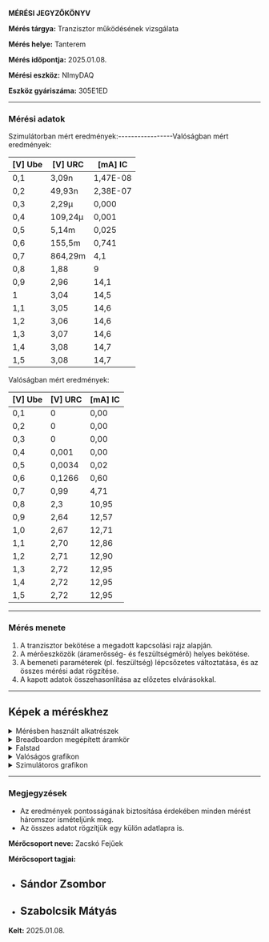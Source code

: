 **MÉRÉSI JEGYZŐKÖNYV**

**Mérés tárgya:** Tranzisztor működésének vizsgálata

**Mérés helye:** Tanterem

**Mérés időpontja:** 2025.01.08.

**Mérési eszköz:** NImyDAQ

**Eszköz gyáriszáma:** 305E1ED

---

### **Mérési adatok**
Szimulátorban mért eredmények:-----------------Valóságban mért eredmények:

| [V] Ube | [V] URC | [mA] IC   |
|---------|---------|-----------|
| 0,1     | 3,09n   | 1,47E-08  |
| 0,2     | 49,93n  | 2,38E-07  |
| 0,3     | 2,29µ   | 0,000     |
| 0,4     | 109,24µ | 0,001     |
| 0,5     | 5,14m   | 0,025     |
| 0,6     | 155,5m  | 0,741     |
| 0,7     | 864,29m | 4,1       |
| 0,8     | 1,88    | 9         |
| 0,9     | 2,96    | 14,1      |
| 1       | 3,04    | 14,5      |
| 1,1     | 3,05    | 14,6      |
| 1,2     | 3,06    | 14,6      |
| 1,3     | 3,07    | 14,6      |
| 1,4     | 3,08    | 14,7      |
| 1,5     | 3,08    | 14,7      |

Valóságban mért eredmények:

| [V] Ube | [V] URC | [mA] IC |
| ------- | ------- | ------- |
| 0,1     | 0       | 0,00    |
| 0,2     | 0       | 0,00    |
| 0,3     | 0       | 0,00    |
| 0,4     | 0,001   | 0,00    |
| 0,5     | 0,0034  | 0,02    |
| 0,6     | 0,1266  | 0,60    |
| 0,7     | 0,99    | 4,71    |
| 0,8     | 2,3     | 10,95   |
| 0,9     | 2,64    | 12,57   |
| 1,0     | 2,67    | 12,71   |
| 1,1     | 2,70    | 12,86   |
| 1,2     | 2,71    | 12,90   |
| 1,3     | 2,72    | 12,95   |
| 1,4     | 2,72    | 12,95   |
| 1,5     | 2,72    | 12,95   |




---

### **Mérés menete**

1. A tranzisztor bekötése a megadott kapcsolási rajz alapján.
2. A mérőeszközök (áramerősség- és feszültségmérő) helyes bekötése.
3. A bemeneti paraméterek (pl. feszültség) lépcsőzetes változtatása, és az összes mérési adat rögzítése.
4. A kapott adatok összehasonlítása az előzetes elvárásokkal.

---

## Képek a méréskhez
<details>
  <summary>Mérésben használt alkatrészek</summary>
  <img src="https://github.com/user-attachments/assets/670381f5-1586-4e82-b81d-d2570f7f2ef6">
</details>
<details>
  <summary>Breadboardon megépített áramkör</summary>
  <img src="https://github.com/user-attachments/assets/e4d056df-9a72-4caa-8a8d-96aed0a157f3">
</details>
<details>
  <summary>Falstad</summary>
  <img src="https://github.com/user-attachments/assets/7125b3d1-99af-45c5-b186-3b5fe991df44">
</details>
<details>
  <summary>Valóságos grafikon</summary>
  <img src="https://github.com/user-attachments/assets/38523ee9-db2a-44c5-a416-678893c90512">
</details>
<details>
  <summary>Szimulátoros grafikon</summary>
  <img src="https://github.com/user-attachments/assets/002936e8-53cf-45bc-8755-0372fdb675bc">
</details>


---

### **Megjegyzések**

- Az eredmények pontosságának biztosítása érdekében minden mérést háromszor ismételjünk meg.
- Az összes adatot rögzítjük egy külön adatlapra is.

**Mérőcsoport neve:** Zacskó Fejűek

**Mérőcsoport tagjai:**

- Sándor Zsombor
  ---
- Szabolcsik Mátyás
  ---

**Kelt:** 2025.01.08.


